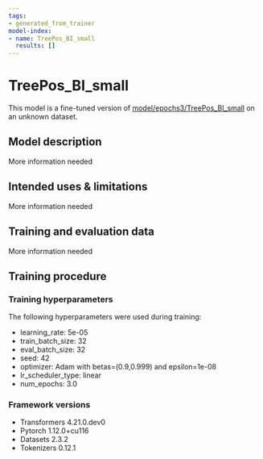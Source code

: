```yaml
---
tags:
- generated_from_trainer
model-index:
- name: TreePos_BI_small
  results: []
---
```


<!-- This model card has been generated automatically according to the information the Trainer had access to. You
should probably proofread and complete it, then remove this comment. -->

# TreePos_BI_small

This model is a fine-tuned version of [model/epochs3/TreePos_BI_small](https://huggingface.co/model/epochs3/TreePos_BI_small) on an unknown dataset.

## Model description

More information needed

## Intended uses & limitations

More information needed

## Training and evaluation data

More information needed

## Training procedure

### Training hyperparameters

The following hyperparameters were used during training:
- learning_rate: 5e-05
- train_batch_size: 32
- eval_batch_size: 32
- seed: 42
- optimizer: Adam with betas=(0.9,0.999) and epsilon=1e-08
- lr_scheduler_type: linear
- num_epochs: 3.0

### Framework versions

- Transformers 4.21.0.dev0
- Pytorch 1.12.0+cu116
- Datasets 2.3.2
- Tokenizers 0.12.1
